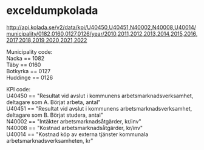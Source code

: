 # exceldumpkolada
http://api.kolada.se/v2/data/kpi/U40450,U40451,N40002,N40008,U40014/municipality/0182,0160,0127,0126/year/2010,2011,2012,2013,2014,2015,2016,2017,2018,2019,2020,2021,2022

Municipality code:  
Nacka == 1082  
Täby == 0160  
Botkyrka == 0127  
Huddinge == 0126  

KPI code:  
U40450 == "Resultat vid avslut i kommunens arbetsmarknadsverksamhet, deltagare som A. Börjat arbeta, antal"  
U40451 == "Resultat vid avslut i kommunens arbetsmarknadsverksamhet, deltagare som B. Börjat studera, antal"  
N40002 == "Intäkter arbetsmarknadsåtgärder, kr/inv"  
N40008 == "Kostnad arbetsmarknadsåtgärder, kr/inv"  
U40014 == "Kostnad köp av externa tjänster kommunala arbetsmarknadsverksamheten, kr"   
